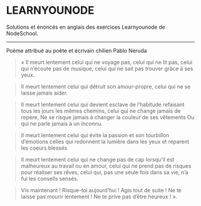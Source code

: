 # LEARNYOUNODE

Solutions et énoncés en anglais des exercices Learnyounode de NodeSchool.

*******************************************************

Poème attribué au poète et écrivain chilien Pablo Neruda

>« Il meurt lentement celui qui ne voyage pas, celui qui ne lit pas, celui qui n’écoute pas de musique, celui qui ne sait pas trouver grâce à ses yeux. 

>Il meurt lentement celui qui détruit son amour-propre, celui qui ne se laisse jamais aider. 

>Il meurt lentement celui qui devient esclave de l’habitude refaisant tous les jours les mêmes chemins, celui qui ne change jamais de repère, Ne se risque jamais à changer la couleur de ses vêtements Ou qui ne parle jamais à un inconnu. 

>Il meurt lentement celui qui évite la passion et son tourbillon d’émotions celles qui redonnent la lumière dans les yeux et réparent les coeurs blessés 

>Il meurt lentement celui qui ne change pas de cap lorsqu’il est malheureux au travail ou en amour, celui qui ne prend pas de risques pour réaliser ses rêves, celui qui, pas une seule fois dans sa vie, n’a fui les conseils sensés.

>Vis maintenant ! Risque-toi aujourd’hui ! Agis tout de suite ! Ne te laisse pas mourir lentement ! Ne te prive pas d’être heureux ! ».

